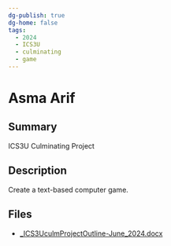 ```yaml
---
dg-publish: true
dg-home: false
tags:
  - 2024
  - ICS3U
  - culminating
  - game
---
```


# Asma Arif

## Summary

ICS3U Culminating Project

## Description

Create a text-based computer game.

## Files

*   [\_ICS3UculmProjectOutline-June\_2024.docx](resources/Asma_Arif/_ICS3UculmProjectOutline-June_2024.docx)

